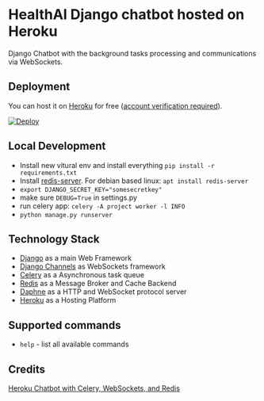 # HealthAI Django chatbot hosted on Heroku

Django Chatbot with the background tasks processing and communications via WebSockets.

## Deployment
You can host it on [Heroku](https://www.heroku.com) for free ([account verification required](https://devcenter.heroku.com/articles/account-verification)).

[![Deploy](https://www.herokucdn.com/deploy/button.svg)](https://heroku.com/deploy)

## Local Development
 - Install new vitural env and install everything `pip install -r requirements.txt`
 - Install [redis-server](https://redis.io/download). For debian based linux: `apt install redis-server`
 - `export DJANGO_SECRET_KEY="somesecretkey"`
 - make sure `DEBUG=True` in settings.py
 - run celery app: `celery -A project worker -l INFO`
 - `python manage.py runserver`

## Technology Stack
 - [Django](https://www.djangoproject.com/) as a main Web Framework
 - [Django Channels](https://github.com/django/channels) as WebSockets framework     
 - [Celery](http://www.celeryproject.org/) as a Asynchronous task queue
 - [Redis](https://redis.io/) as a Message Broker and Cache Backend   
 - [Daphne](https://github.com/django/daphne) as a HTTP and WebSocket protocol server
 - [Heroku](https://www.heroku.com) as a Hosting Platform


## Supported commands
 - `help` - list all available commands

## Credits
[Heroku Chatbot with Celery, WebSockets, and Redis](https://itnext.io/heroku-chatbot-with-celery-websockets-and-redis-340fcd160f06)

